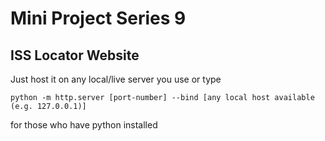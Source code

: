 # Mini Project Series 9
## ISS Locator Website

Just host it on any local/live server you use or type
 ```
python -m http.server [port-number] --bind [any local host available (e.g. 127.0.0.1)]
```
for those who have python installed
